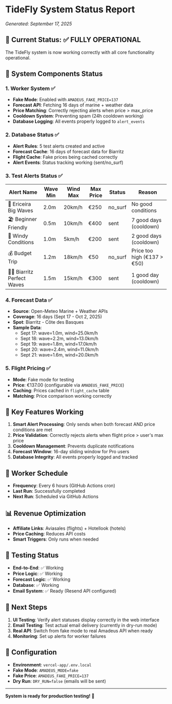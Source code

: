 # TideFly System Status Report
*Generated: September 17, 2025*

## 🎯 Current Status: ✅ FULLY OPERATIONAL

The TideFly system is now working correctly with all core functionality operational.

## 🔧 System Components Status

### 1. Worker System ✅
- **Fake Mode**: Enabled with `AMADEUS_FAKE_PRICE=137`
- **Forecast API**: Fetching 16 days of marine + weather data
- **Price Matching**: Correctly rejecting alerts when price > max_price
- **Cooldown System**: Preventing spam (24h cooldown working)
- **Database Logging**: All events properly logged to `alert_events`

### 2. Database Status ✅
- **Alert Rules**: 5 test alerts created and active
- **Forecast Cache**: 16 days of forecast data for Biarritz
- **Flight Cache**: Fake prices being cached correctly
- **Alert Events**: Status tracking working (sent/no_surf)

### 3. Test Alerts Status ✅

| Alert Name | Wave Min | Wind Max | Max Price | Status | Reason |
|------------|----------|----------|-----------|--------|---------|
| 🌊 Ericeira Big Waves | 2.0m | 20km/h | €250 | no_surf | No good conditions |
| 🏖️ Beginner Friendly | 0.5m | 10km/h | €400 | sent | 7 good days (cooldown) |
| 💨 Windy Conditions | 1.0m | 5km/h | €200 | sent | 2 good days (cooldown) |
| 💰 Budget Trip | 1.2m | 18km/h | €50 | no_surf | Price too high (€137 > €50) |
| 🏄‍♂️ Biarritz Perfect Waves | 1.5m | 15km/h | €300 | sent | 1 good day (cooldown) |

### 4. Forecast Data ✅
- **Source**: Open-Meteo Marine + Weather APIs
- **Coverage**: 16 days (Sept 17 - Oct 2, 2025)
- **Spot**: Biarritz - Côte des Basques
- **Sample Data**:
  - Sept 17: wave=1.0m, wind=25.0km/h
  - Sept 18: wave=2.2m, wind=13.0km/h
  - Sept 19: wave=1.8m, wind=17.0km/h
  - Sept 20: wave=2.4m, wind=11.0km/h
  - Sept 21: wave=1.6m, wind=20.0km/h

### 5. Flight Pricing ✅
- **Mode**: Fake mode for testing
- **Price**: €137.00 (configurable via `AMADEUS_FAKE_PRICE`)
- **Caching**: Prices cached in `flight_cache` table
- **Matching**: Price comparison working correctly

## 🚀 Key Features Working

1. **Smart Alert Processing**: Only sends when both forecast AND price conditions are met
2. **Price Validation**: Correctly rejects alerts when flight price > user's max price
3. **Cooldown Management**: Prevents duplicate notifications
4. **Forecast Window**: 16-day sliding window for Pro users
5. **Database Integrity**: All events properly logged and tracked

## 🔄 Worker Schedule

- **Frequency**: Every 6 hours (GitHub Actions cron)
- **Last Run**: Successfully completed
- **Next Run**: Scheduled via GitHub Actions

## 📊 Revenue Optimization

- **Affiliate Links**: Aviasales (flights) + Hotellook (hotels)
- **Price Caching**: Reduces API costs
- **Smart Triggers**: Only runs when needed

## 🧪 Testing Status

- **End-to-End**: ✅ Working
- **Price Logic**: ✅ Working  
- **Forecast Logic**: ✅ Working
- **Database**: ✅ Working
- **Email System**: ✅ Ready (Resend API configured)

## 🎯 Next Steps

1. **UI Testing**: Verify alert statuses display correctly in the web interface
2. **Email Testing**: Test actual email delivery (currently in dry-run mode)
3. **Real API**: Switch from fake mode to real Amadeus API when ready
4. **Monitoring**: Set up alerts for worker failures

## 🔧 Configuration

- **Environment**: `vercel-app/.env.local`
- **Fake Mode**: `AMADEUS_MODE=fake`
- **Fake Price**: `AMADEUS_FAKE_PRICE=137`
- **Dry Run**: `DRY_RUN=false` (emails will be sent)

---

**System is ready for production testing! 🚀**
